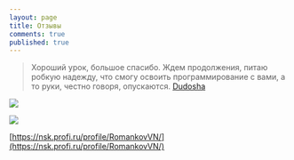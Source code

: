 ```yaml
---
layout: page
title: Отзывы
comments: true
published: true
---
```


> Хороший урок, большое спасибо. Ждем продолжения, питаю робкую надежду, что смогу освоить программирование с вами, а то руки, честно говоря, опускаются.
> [Dudosha]([https://www.example.com](https://www.youtube.com/watch?v=rSNS9Cxf2so&lc=UgwjXNe_nVNGHU9tKmx4AaABAg)https://www.youtube.com/watch?v=rSNS9Cxf2so&lc=UgwjXNe_nVNGHU9tKmx4AaABAg)

![]({{site.baseurl}}/images/otztv1.png)

![]({{site.baseurl}}/images/otzyv2.png)

[https://nsk.profi.ru/profile/RomankovVN/](https://nsk.profi.ru/profile/RomankovVN/)

